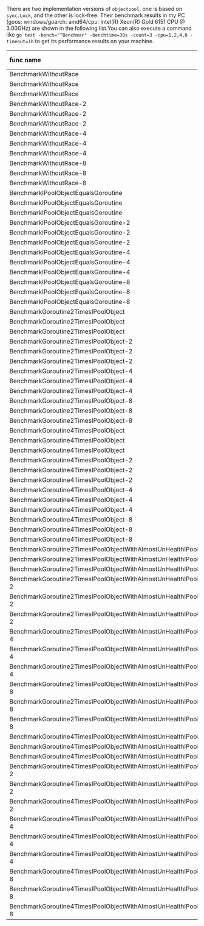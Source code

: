 There are two implementation versions of `objectpool`, one is based on `sync.Lock`, and the other is lock-free. Their benchmark results in my PC (goos: windows/goarch: amd64/cpu: Intel(R) Xeon(R) Gold 6151 CPU @ 3.00GHz) are shown in the following list.You can also execute a command like `go test -bench="^Benchmar" -benchtime=30s -count=3 -cpu=1,2,4,8 -timeout=1h` to get its performance results on your machine.

| func name                                                          | sync.free ns/op | sync.Lock ns/op |
|:-------------------------------------------------------------------|:---------------:|:---------------:|
| BenchmarkWithoutRace                                               |      151.1      |      173.5      |
| BenchmarkWithoutRace                                               |      148.3      |      169.5      |
| BenchmarkWithoutRace                                               |      146.7      |      170.7      |
| BenchmarkWithoutRace-2                                             |      152.9      |      167.8      |
| BenchmarkWithoutRace-2                                             |       150       |      169.2      |
| BenchmarkWithoutRace-2                                             |       148       |      170.4      |
| BenchmarkWithoutRace-4                                             |      147.4      |      174.7      |
| BenchmarkWithoutRace-4                                             |      146.7      |      170.9      |
| BenchmarkWithoutRace-4                                             |      149.3      |      172.1      |
| BenchmarkWithoutRace-8                                             |      147.9      |       171       |
| BenchmarkWithoutRace-8                                             |      149.7      |      170.6      |
| BenchmarkWithoutRace-8                                             |      149.7      |       170       |
| BenchmarkIPoolObjectEqualsGoroutine                                |      663.3      |      692.5      |
| BenchmarkIPoolObjectEqualsGoroutine                                |      627.4      |      688.3      |
| BenchmarkIPoolObjectEqualsGoroutine                                |      628.8      |       677       |
| BenchmarkIPoolObjectEqualsGoroutine-2                              |      2109       |      2061       |
| BenchmarkIPoolObjectEqualsGoroutine-2                              |      2090       |      2055       |
| BenchmarkIPoolObjectEqualsGoroutine-2                              |      2130       |      2051       |
| BenchmarkIPoolObjectEqualsGoroutine-4                              |      2354       |      2254       |
| BenchmarkIPoolObjectEqualsGoroutine-4                              |      2297       |      2258       |
| BenchmarkIPoolObjectEqualsGoroutine-4                              |      2229       |      2308       |
| BenchmarkIPoolObjectEqualsGoroutine-8                              |      2336       |      2294       |
| BenchmarkIPoolObjectEqualsGoroutine-8                              |      2304       |      2404       |
| BenchmarkIPoolObjectEqualsGoroutine-8                              |      2400       |      2356       |
| BenchmarkGoroutine2TimesIPoolObject                                |      647.5      |      1077       |
| BenchmarkGoroutine2TimesIPoolObject                                |      637.9      |      1143       |
| BenchmarkGoroutine2TimesIPoolObject                                |      624.5      |      1036       |
| BenchmarkGoroutine2TimesIPoolObject-2                              |      1503       |      2864       |
| BenchmarkGoroutine2TimesIPoolObject-2                              |      1513       |      2864       |
| BenchmarkGoroutine2TimesIPoolObject-2                              |      1575       |      2784       |
| BenchmarkGoroutine2TimesIPoolObject-4                              |      2007       |      3284       |
| BenchmarkGoroutine2TimesIPoolObject-4                              |      2053       |      3175       |
| BenchmarkGoroutine2TimesIPoolObject-4                              |      2194       |      3062       |
| BenchmarkGoroutine2TimesIPoolObject-8                              |      1927       |      3230       |
| BenchmarkGoroutine2TimesIPoolObject-8                              |      2022       |      3025       |
| BenchmarkGoroutine2TimesIPoolObject-8                              |      2209       |      3326       |
| BenchmarkGoroutine4TimesIPoolObject                                |      1245       |      4605       |
| BenchmarkGoroutine4TimesIPoolObject                                |      1175       |      4354       |
| BenchmarkGoroutine4TimesIPoolObject                                |      1263       |      4197       |
| BenchmarkGoroutine4TimesIPoolObject-2                              |      3026       |      7678       |
| BenchmarkGoroutine4TimesIPoolObject-2                              |      3121       |      8380       |
| BenchmarkGoroutine4TimesIPoolObject-2                              |      3115       |      8156       |
| BenchmarkGoroutine4TimesIPoolObject-4                              |      3194       |      11720      |
| BenchmarkGoroutine4TimesIPoolObject-4                              |      3234       |      17514      |
| BenchmarkGoroutine4TimesIPoolObject-4                              |      2971       |      8615       |
| BenchmarkGoroutine4TimesIPoolObject-8                              |      3484       |      12893      |
| BenchmarkGoroutine4TimesIPoolObject-8                              |      4073       |      13890      |
| BenchmarkGoroutine4TimesIPoolObject-8                              |      3623       |      14236      |
| BenchmarkGoroutine2TimesIPoolObjectWithAlmostUnHealthIPoolObject   |      2447       |      2128       |
| BenchmarkGoroutine2TimesIPoolObjectWithAlmostUnHealthIPoolObject   |      2394       |      2073       |
| BenchmarkGoroutine2TimesIPoolObjectWithAlmostUnHealthIPoolObject   |      2417       |      2097       |
| BenchmarkGoroutine2TimesIPoolObjectWithAlmostUnHealthIPoolObject-2 |      5348       |      13366      |
| BenchmarkGoroutine2TimesIPoolObjectWithAlmostUnHealthIPoolObject-2 |      5517       |      8293       |
| BenchmarkGoroutine2TimesIPoolObjectWithAlmostUnHealthIPoolObject-2 |      5473       |      9062       |
| BenchmarkGoroutine2TimesIPoolObjectWithAlmostUnHealthIPoolObject-4 |      7389       |      5949       |
| BenchmarkGoroutine2TimesIPoolObjectWithAlmostUnHealthIPoolObject-4 |      7435       |      5995       |
| BenchmarkGoroutine2TimesIPoolObjectWithAlmostUnHealthIPoolObject-4 |      7421       |      5902       |
| BenchmarkGoroutine2TimesIPoolObjectWithAlmostUnHealthIPoolObject-8 |      7305       |      6146       |
| BenchmarkGoroutine2TimesIPoolObjectWithAlmostUnHealthIPoolObject-8 |      7148       |      6253       |
| BenchmarkGoroutine2TimesIPoolObjectWithAlmostUnHealthIPoolObject-8 |      7155       |      6230       |
| BenchmarkGoroutine4TimesIPoolObjectWithAlmostUnHealthIPoolObject   |      4898       |      6722       |
| BenchmarkGoroutine4TimesIPoolObjectWithAlmostUnHealthIPoolObject   |      4891       |      6313       |
| BenchmarkGoroutine4TimesIPoolObjectWithAlmostUnHealthIPoolObject   |      4770       |      6293       |
| BenchmarkGoroutine4TimesIPoolObjectWithAlmostUnHealthIPoolObject-2 |      11526      |      30404      |
| BenchmarkGoroutine4TimesIPoolObjectWithAlmostUnHealthIPoolObject-2 |      11772      |      35032      |
| BenchmarkGoroutine4TimesIPoolObjectWithAlmostUnHealthIPoolObject-2 |      11461      |      38599      |
| BenchmarkGoroutine4TimesIPoolObjectWithAlmostUnHealthIPoolObject-4 |      18894      |      35031      |
| BenchmarkGoroutine4TimesIPoolObjectWithAlmostUnHealthIPoolObject-4 |      22907      |      34384      |
| BenchmarkGoroutine4TimesIPoolObjectWithAlmostUnHealthIPoolObject-4 |      16023      |      68870      |
| BenchmarkGoroutine4TimesIPoolObjectWithAlmostUnHealthIPoolObject-8 |      18847      |      17427      |
| BenchmarkGoroutine4TimesIPoolObjectWithAlmostUnHealthIPoolObject-8 |      18984      |      17212      |
| BenchmarkGoroutine4TimesIPoolObjectWithAlmostUnHealthIPoolObject-8 |      18188      |      18480      |
